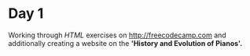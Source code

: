 <h1>Day 1</h1>

Working through _HTML_ exercises on http://freecodecamp.com and additionally creating a website on the __'History and Evolution of Pianos'.__



